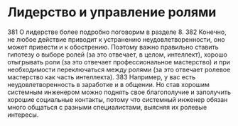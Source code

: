 # Лидерство и управление ролями

381 О лидерстве более подробно поговорим в разделе 8.
382 Конечно, не любое действие приводит к устранению неудовлетворенности, оно может привести и к обострению. Поэтому важно правильно ставить гипотезу о выборе ролей (за это отвечает, в целом, интеллект), хорошо отыгрывать роли (за это отвечает профессиональное мастерство) и при необходимости переключаться между ролями (за это отвечает ролевое мастерство как часть интеллекта). 
383 Например, у вас есть неудовлетворенность в заработке и в общении. Но став хорошим системным инженером можно поднять свое благополучие и заполучить хорошие социальные контакты, потому что системный инженер обязан много общаться с разными специалистами, выясняя их ролевые интересы.
